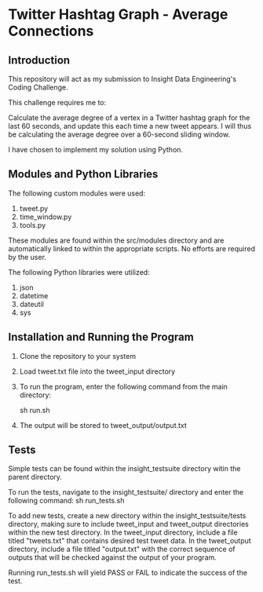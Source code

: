 # Twitter Hashtag Graph - Average Connections
## Introduction
This repository will act as my submission to Insight Data Engineering's Coding Challenge. 

This challenge requires me to:

Calculate the average degree of a vertex in a Twitter hashtag graph for the last 60 seconds, and update this each time a new tweet appears. I will thus be calculating the average degree over a 60-second sliding window. 

I have chosen to implement my solution using Python.

## Modules and Python Libraries
The following custom modules were used:

1. tweet.py
2. time_window.py
3. tools.py

These modules are found within the src/modules directory and are automatically linked to within the appropriate scripts. No efforts are required by the user.

The following Python libraries were utilized:

1. json
2. datetime
3. dateutil
4. sys



## Installation and Running the Program

1. Clone the repository to your system
2. Load tweet.txt file into the tweet_input directory
3. To run the program, enter the following command from the main directory:  
  
   sh run.sh
4. The output will be stored to tweet_output/output.txt


## Tests

Simple tests can be found within the insight_testsuite directory witin the parent directory.

To run the tests, navigate to the insight_testsuite/ directory and enter the following command:
    sh run_tests.sh

To add new tests, create a new directory within the insight_testsuite/tests directory, making sure to include tweet_input and tweet_output directories within the new test directory. In the tweet_input directory, include a file titled "tweets.txt" that contains desired test tweet data. In the tweet_output directory, include a file titled "output.txt" with the correct sequence of outputs that will be checked against the output of your program.

Running run_tests.sh will yield PASS or FAIL to indicate the success of the test.






